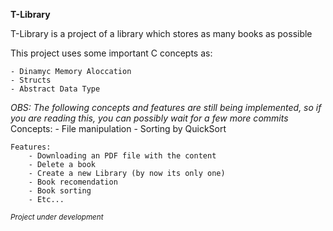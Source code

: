 **T-Library**

T-Library is a project of a library which stores as many books as possible

This project uses some important C concepts as:

    - Dinamyc Memory Aloccation
    - Structs
    - Abstract Data Type 
    
*OBS: The following concepts and features are still being implemented, so if you are reading this, you can possibly wait for a few more commits*
    Concepts:
        - File manipulation
        - Sorting by QuickSort

    Features:
        - Downloading an PDF file with the content 
        - Delete a book
        - Create a new Library (by now its only one)
        - Book recomendation
        - Book sorting
        - Etc...

*<sub>Project under development</sub>*